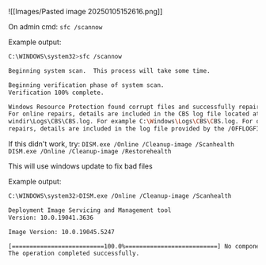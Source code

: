 
![[Images/Pasted image 20250105152616.png]]

On admin cmd: `sfc /scannow`

Example output:
```sh
C:\WINDOWS\system32>sfc /scannow

Beginning system scan.  This process will take some time.

Beginning verification phase of system scan.
Verification 100% complete.

Windows Resource Protection found corrupt files and successfully repaired them.
For online repairs, details are included in the CBS log file located at
windir\Logs\CBS\CBS.log. For example C:\Windows\Logs\CBS\CBS.log. For offline
repairs, details are included in the log file provided by the /OFFLOGFILE flag.
```

If this didn't work, try:
`DISM.exe /Online /Cleanup-image /Scanhealth`  
`DISM.exe /Online /Cleanup-image /Restorehealth`

This will use windows update to fix bad files

Example output:
```sh
C:\WINDOWS\system32>DISM.exe /Online /Cleanup-image /Scanhealth

Deployment Image Servicing and Management tool
Version: 10.0.19041.3636

Image Version: 10.0.19045.5247

[==========================100.0%==========================] No component store corruption detected.
The operation completed successfully.
```

